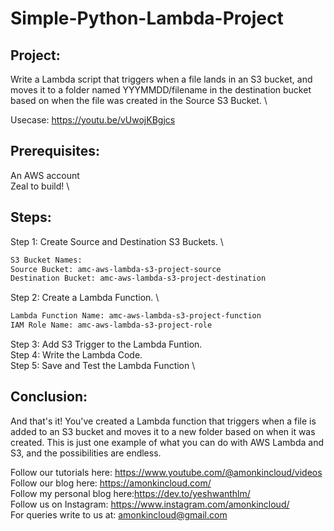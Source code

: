 # Simple-Python-Lambda-Project

## Project: 

Write a Lambda script that triggers when a file lands in an S3 bucket, and moves it to a folder named YYYMMDD/filename in the destination bucket based on when the file was created in the Source S3 Bucket. \

Usecase: https://youtu.be/vUwojKBgjcs

## Prerequisites:

An AWS account \
Zeal to build! \

## Steps: 

Step 1: Create Source and Destination S3 Buckets. \
```sh
S3 Bucket Names:
Source Bucket: amc-aws-lambda-s3-project-source
Destination Bucket: amc-aws-lambda-s3-project-destination
```
Step 2: Create a Lambda Function. \
```sh
Lambda Function Name: amc-aws-lambda-s3-project-function
IAM Role Name: amc-aws-lambda-s3-project-role
```
Step 3: Add S3 Trigger to the Lambda Funtion. \
Step 4: Write the Lambda Code. \
Step 5: Save and Test the Lambda Function \

## Conclusion: 

And that's it! You've created a Lambda function that triggers when a file is added to an S3 bucket and moves it to a new folder based on when it was created. This is just one example of what you can do with AWS Lambda and S3, and the possibilities are endless.


Follow our tutorials here: https://www.youtube.com/@amonkincloud/videos \
Follow our blog here: https://amonkincloud.com/ \
Follow my personal blog here:https://dev.to/yeshwanthlm/ \
Follow us on Instagram: https://www.instagram.com/amonkincloud/ \
For queries write to us at: amonkincloud@gmail.com









